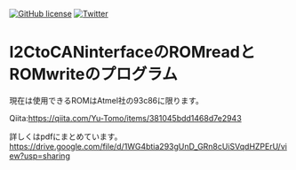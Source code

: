 <a href="https://github.com/Yu-Tomo/CANdino-kicad/blob/main/LICENSE"><img alt="GitHub license" src="https://img.shields.io/github/license/Yu-Tomo/CANdino-kicad"></a>
<a href="https://twitter.com/intent/tweet?text=Wow:&url=https%3A%2F%2Fgithub.com%2FYuto-Tomono%2FBeach_flag"><img alt="Twitter" src="https://img.shields.io/twitter/url?style=social"></a>


# I2CtoCANinterfaceのROMreadとROMwriteのプログラム

現在は使用できるROMはAtmel社の93c86に限ります。

Qiita:https://qiita.com/Yu-Tomo/items/381045bdd1468d7e2943

詳しくはpdfにまとめています。
https://drive.google.com/file/d/1WG4btia293gUnD_GRn8cUiSVqdHZPErU/view?usp=sharing
